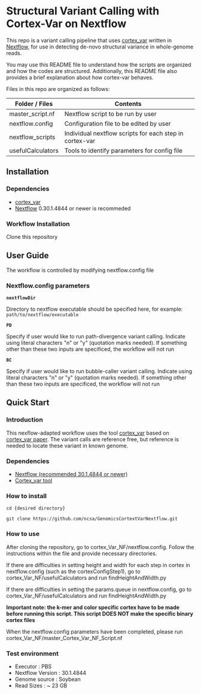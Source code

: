 # Structural Variant Calling with Cortex-Var on Nextflow

This repo is a variant calling pipeline that uses [cortex_var](http://cortexassembler.sourceforge.net/index_cortex_var.html) written in [Nextflow](https://www.nextflow.io/), for use in detecting de-novo structural variance in whole-genome reads.

You may use this README file to understand how the scripts are organized and how the codes are structured. Additionally, this README file also provides a brief explanation about how cortex-var behaves.

Files in this repo are organized as follows:

| Folder / Files | Contents |
| --- | --- |
| master_script.nf | Nextflow script to be run by user |
| nextflow.config | Configuration file to be edited by user |
| nextflow_scripts | Individual nextflow scripts for each step in cortex-var |
| usefulCalculators | Tools to identify parameters for config file |

## Installation

### Dependencies

- [cortex_var](http://cortexassembler.sourceforge.net/index_cortex_var.html)
- [Nextflow](https://www.nextflow.io/) 0.30.1.4844 or newer is recommeded

### Workflow Installation

Clone this repository

## User Guide

The workflow is controlled by modifying nextflow.config file

### Nextflow.config parameters

**`nextflowDir`**

Directory to nextflow executable should be specified here, for example: `path/to/nextflow/executable`

**`PD`**

Specify if user would like to run path-divergence variant calling. Indicate using literal characters "n" or "y" (quotation marks needed). If something other than these two inputs are specificed, the workflow will not run

**`BC`**

Specify if user would like to run bubble-caller variant calling. Indicate using literal characters "n" or "y" (quotation marks needed). If something other than these two inputs are specificed, the workflow will not run






















## Quick Start

### Introduction
This nexflow-adapted workflow uses the tool [cortex_var](http://cortexassembler.sourceforge.net/index_cortex_var.html) based on [cortex_var paper](https://www.nature.com/articles/ng.1028). The variant calls are reference free, but reference is needed to locate these variant in known genome.

### Dependencies

 - [Nextflow (recommended 30.1.4844 or newer)](https://www.nextflow.io/)
 - [Cortex_var tool](http://cortexassembler.sourceforge.net/index_cortex_var.html)

### How to install

```
cd {desired directory}

git clone https://github.com/ncsa/GenomicsCortextVarNextflow.git
```

### How to use

After cloning the repository, go to cortex_Var_NF/nextflow.config. Follow the instructions within the file and provide necessary directories.

If there are difficulties in setting height and width for each step in cortex in nextflow.config (such as the cortexConfigStep1), go to cortex_Var_NF/usefulCalculators and run findHeightAndWidth.py

If there are difficulties in setting the params.queue in nextflow.config, go to cortex_Var_NF/usefulCalculators and run findHeightAndWidth.py 



**Important note: the k-mer and color specific cortex have to be made before running this script. This script DOES NOT make the specific binary cortex files**


When the nextflow.config parameters have been completed, please run cortex_Var_NF/master_Cortex_Var_NF_Script.nf



### Test environment

- Executor : PBS
- Nextflow Version : 30.1.4844
- Genome source : Soybean
- Read Sizes : ~ 23 GB


